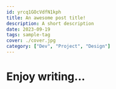 ```yaml
---
id: yrcq1GOcVdfN1kph
title: An awesome post title!
description: A short description
date: 2023-09-19
tags: sample-tag
cover: ./cover.jpg
category: ["Dev", "Project", "Design"]
---
```


# Enjoy writing...
